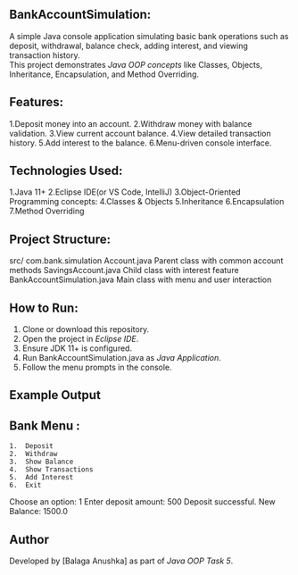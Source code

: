 BankAccountSimulation:
----------------------
A simple Java console application simulating basic bank operations such as deposit, withdrawal, balance check, adding interest, and viewing transaction history.  
This project demonstrates *Java OOP concepts* like Classes, Objects, Inheritance, Encapsulation, and Method Overriding.

Features:
---------
1.Deposit money into an account.
2.Withdraw money with balance validation.
3.View current account balance.
4.View detailed transaction history.
5.Add interest to the balance.
6.Menu-driven console interface.

 Technologies Used:
 -----------------
  1.Java 11+
  2.Eclipse IDE(or VS Code, IntelliJ)
  3.Object-Oriented Programming concepts:
  4.Classes & Objects
  5.Inheritance
  6.Encapsulation
  7.Method Overriding

Project Structure:
------------------
src/
com.bank.simulation
Account.java                    Parent class with common account methods
SavingsAccount.java             Child class with interest feature
BankAccountSimulation.java      Main class with menu and user interaction

How to Run:
-----------
1. Clone or download this repository.
2. Open the project in *Eclipse IDE*.
3. Ensure JDK 11+ is configured.
4. Run BankAccountSimulation.java as *Java Application*.
5. Follow the menu prompts in the console.

Example Output
--------------
Bank Menu :
-----------
	1.	Deposit
	2.	Withdraw
	3.	Show Balance
	4.	Show Transactions
	5.	Add Interest
	6.	Exit
 
Choose an option: 1
Enter deposit amount: 500
Deposit successful. New Balance: 1500.0




Author
-------
Developed by [Balaga Anushka] as part of *Java OOP Task 5*.




